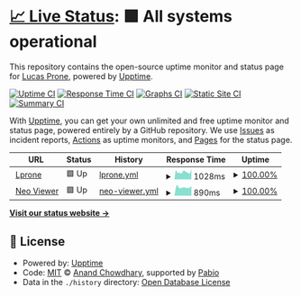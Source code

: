 # [📈 Live Status](https://lprone.github.io/upptime): <!--live status--> **🟩 All systems operational**

This repository contains the open-source uptime monitor and status page for [Lucas Prone](http://lprone.com.ar), powered by [Upptime](https://github.com/upptime/upptime).

[![Uptime CI](https://github.com/lprone/upptime/workflows/Uptime%20CI/badge.svg)](https://github.com/lprone/upptime/actions?query=workflow%3A%22Uptime+CI%22)
[![Response Time CI](https://github.com/lprone/upptime/workflows/Response%20Time%20CI/badge.svg)](https://github.com/lprone/upptime/actions?query=workflow%3A%22Response+Time+CI%22)
[![Graphs CI](https://github.com/lprone/upptime/workflows/Graphs%20CI/badge.svg)](https://github.com/lprone/upptime/actions?query=workflow%3A%22Graphs+CI%22)
[![Static Site CI](https://github.com/lprone/upptime/workflows/Static%20Site%20CI/badge.svg)](https://github.com/lprone/upptime/actions?query=workflow%3A%22Static+Site+CI%22)
[![Summary CI](https://github.com/lprone/upptime/workflows/Summary%20CI/badge.svg)](https://github.com/lprone/upptime/actions?query=workflow%3A%22Summary+CI%22)

With [Upptime](https://upptime.js.org), you can get your own unlimited and free uptime monitor and status page, powered entirely by a GitHub repository. We use [Issues](https://github.com/lprone/upptime/issues) as incident reports, [Actions](https://github.com/lprone/upptime/actions) as uptime monitors, and [Pages](https://lprone.github.io/upptime) for the status page.

<!--start: status pages-->
<!-- This summary is generated by Upptime (https://github.com/upptime/upptime) -->
<!-- Do not edit this manually, your changes will be overwritten -->
<!-- prettier-ignore -->
| URL | Status | History | Response Time | Uptime |
| --- | ------ | ------- | ------------- | ------ |
| <img alt="" src="https://icons.duckduckgo.com/ip3/www.lprone.com.ar.ico" height="13"> [Lprone](https://www.lprone.com.ar) | 🟩 Up | [lprone.yml](https://github.com/lprone/upptime/commits/HEAD/history/lprone.yml) | <details><summary><img alt="Response time graph" src="./graphs/lprone/response-time-week.png" height="20"> 1028ms</summary><br><a href="https://lprone.github.io/upptime/history/lprone"><img alt="Response time 1070" src="https://img.shields.io/endpoint?url=https%3A%2F%2Fraw.githubusercontent.com%2Flprone%2Fupptime%2FHEAD%2Fapi%2Flprone%2Fresponse-time.json"></a><br><a href="https://lprone.github.io/upptime/history/lprone"><img alt="24-hour response time 1408" src="https://img.shields.io/endpoint?url=https%3A%2F%2Fraw.githubusercontent.com%2Flprone%2Fupptime%2FHEAD%2Fapi%2Flprone%2Fresponse-time-day.json"></a><br><a href="https://lprone.github.io/upptime/history/lprone"><img alt="7-day response time 1028" src="https://img.shields.io/endpoint?url=https%3A%2F%2Fraw.githubusercontent.com%2Flprone%2Fupptime%2FHEAD%2Fapi%2Flprone%2Fresponse-time-week.json"></a><br><a href="https://lprone.github.io/upptime/history/lprone"><img alt="30-day response time 1009" src="https://img.shields.io/endpoint?url=https%3A%2F%2Fraw.githubusercontent.com%2Flprone%2Fupptime%2FHEAD%2Fapi%2Flprone%2Fresponse-time-month.json"></a><br><a href="https://lprone.github.io/upptime/history/lprone"><img alt="1-year response time 1070" src="https://img.shields.io/endpoint?url=https%3A%2F%2Fraw.githubusercontent.com%2Flprone%2Fupptime%2FHEAD%2Fapi%2Flprone%2Fresponse-time-year.json"></a></details> | <details><summary><a href="https://lprone.github.io/upptime/history/lprone">100.00%</a></summary><a href="https://lprone.github.io/upptime/history/lprone"><img alt="All-time uptime 99.97%" src="https://img.shields.io/endpoint?url=https%3A%2F%2Fraw.githubusercontent.com%2Flprone%2Fupptime%2FHEAD%2Fapi%2Flprone%2Fuptime.json"></a><br><a href="https://lprone.github.io/upptime/history/lprone"><img alt="24-hour uptime 100.00%" src="https://img.shields.io/endpoint?url=https%3A%2F%2Fraw.githubusercontent.com%2Flprone%2Fupptime%2FHEAD%2Fapi%2Flprone%2Fuptime-day.json"></a><br><a href="https://lprone.github.io/upptime/history/lprone"><img alt="7-day uptime 100.00%" src="https://img.shields.io/endpoint?url=https%3A%2F%2Fraw.githubusercontent.com%2Flprone%2Fupptime%2FHEAD%2Fapi%2Flprone%2Fuptime-week.json"></a><br><a href="https://lprone.github.io/upptime/history/lprone"><img alt="30-day uptime 99.93%" src="https://img.shields.io/endpoint?url=https%3A%2F%2Fraw.githubusercontent.com%2Flprone%2Fupptime%2FHEAD%2Fapi%2Flprone%2Fuptime-month.json"></a><br><a href="https://lprone.github.io/upptime/history/lprone"><img alt="1-year uptime 99.97%" src="https://img.shields.io/endpoint?url=https%3A%2F%2Fraw.githubusercontent.com%2Flprone%2Fupptime%2FHEAD%2Fapi%2Flprone%2Fuptime-year.json"></a></details>
| <img alt="" src="https://icons.duckduckgo.com/ip3/neoclinica.ddns.net.ico" height="13"> [Neo Viewer](http://neoclinica.ddns.net) | 🟩 Up | [neo-viewer.yml](https://github.com/lprone/upptime/commits/HEAD/history/neo-viewer.yml) | <details><summary><img alt="Response time graph" src="./graphs/neo-viewer/response-time-week.png" height="20"> 890ms</summary><br><a href="https://lprone.github.io/upptime/history/neo-viewer"><img alt="Response time 1092" src="https://img.shields.io/endpoint?url=https%3A%2F%2Fraw.githubusercontent.com%2Flprone%2Fupptime%2FHEAD%2Fapi%2Fneo-viewer%2Fresponse-time.json"></a><br><a href="https://lprone.github.io/upptime/history/neo-viewer"><img alt="24-hour response time 991" src="https://img.shields.io/endpoint?url=https%3A%2F%2Fraw.githubusercontent.com%2Flprone%2Fupptime%2FHEAD%2Fapi%2Fneo-viewer%2Fresponse-time-day.json"></a><br><a href="https://lprone.github.io/upptime/history/neo-viewer"><img alt="7-day response time 890" src="https://img.shields.io/endpoint?url=https%3A%2F%2Fraw.githubusercontent.com%2Flprone%2Fupptime%2FHEAD%2Fapi%2Fneo-viewer%2Fresponse-time-week.json"></a><br><a href="https://lprone.github.io/upptime/history/neo-viewer"><img alt="30-day response time 855" src="https://img.shields.io/endpoint?url=https%3A%2F%2Fraw.githubusercontent.com%2Flprone%2Fupptime%2FHEAD%2Fapi%2Fneo-viewer%2Fresponse-time-month.json"></a><br><a href="https://lprone.github.io/upptime/history/neo-viewer"><img alt="1-year response time 1092" src="https://img.shields.io/endpoint?url=https%3A%2F%2Fraw.githubusercontent.com%2Flprone%2Fupptime%2FHEAD%2Fapi%2Fneo-viewer%2Fresponse-time-year.json"></a></details> | <details><summary><a href="https://lprone.github.io/upptime/history/neo-viewer">100.00%</a></summary><a href="https://lprone.github.io/upptime/history/neo-viewer"><img alt="All-time uptime 99.88%" src="https://img.shields.io/endpoint?url=https%3A%2F%2Fraw.githubusercontent.com%2Flprone%2Fupptime%2FHEAD%2Fapi%2Fneo-viewer%2Fuptime.json"></a><br><a href="https://lprone.github.io/upptime/history/neo-viewer"><img alt="24-hour uptime 100.00%" src="https://img.shields.io/endpoint?url=https%3A%2F%2Fraw.githubusercontent.com%2Flprone%2Fupptime%2FHEAD%2Fapi%2Fneo-viewer%2Fuptime-day.json"></a><br><a href="https://lprone.github.io/upptime/history/neo-viewer"><img alt="7-day uptime 100.00%" src="https://img.shields.io/endpoint?url=https%3A%2F%2Fraw.githubusercontent.com%2Flprone%2Fupptime%2FHEAD%2Fapi%2Fneo-viewer%2Fuptime-week.json"></a><br><a href="https://lprone.github.io/upptime/history/neo-viewer"><img alt="30-day uptime 100.00%" src="https://img.shields.io/endpoint?url=https%3A%2F%2Fraw.githubusercontent.com%2Flprone%2Fupptime%2FHEAD%2Fapi%2Fneo-viewer%2Fuptime-month.json"></a><br><a href="https://lprone.github.io/upptime/history/neo-viewer"><img alt="1-year uptime 99.88%" src="https://img.shields.io/endpoint?url=https%3A%2F%2Fraw.githubusercontent.com%2Flprone%2Fupptime%2FHEAD%2Fapi%2Fneo-viewer%2Fuptime-year.json"></a></details>

<!--end: status pages-->

[**Visit our status website →**](https://lprone.github.io/upptime)

## 📄 License

- Powered by: [Upptime](https://github.com/upptime/upptime)
- Code: [MIT](./LICENSE) © [Anand Chowdhary](https://anandchowdhary.com), supported by [Pabio](https://pabio.com)
- Data in the `./history` directory: [Open Database License](https://opendatacommons.org/licenses/odbl/1-0/)
